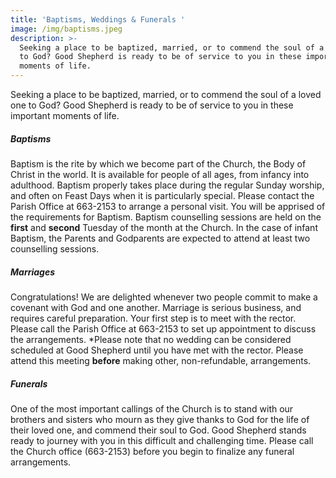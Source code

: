 ```yaml
---
title: 'Baptisms, Weddings & Funerals '
image: /img/baptisms.jpeg
description: >-
  Seeking a place to be baptized, married, or to commend the soul of a loved one
  to God? Good Shepherd is ready to be of service to you in these important
  moments of life.
---
```

Seeking a place to be baptized, married, or to commend the soul of a loved one to God? Good Shepherd is ready to be of service to you in these important moments of life.

##### Baptisms

Baptism is the rite by which we become part of the Church, the Body of Christ in the world. It is available for people of all ages, from infancy into adulthood. Baptism properly takes place during the regular Sunday worship, and often on Feast Days when it is particularly special. Please contact the Parish Office at 663-2153 to arrange a personal visit. You will be apprised of the requirements for Baptism. Baptism counselling sessions are held on the **first** and **second** Tuesday of the month at the Church. In the case of infant Baptism, the Parents and Godparents are expected to attend at least two counselling sessions.

##### Marriages

Congratulations! We are delighted whenever two people commit to make a covenant with God and one another. Marriage is serious business, and requires careful preparation. Your first step is to meet with the rector. Please call the Parish Office at 663-2153 to set up appointment to discuss the arrangements. *Please note that no wedding can be considered scheduled at Good Shepherd until you have met with the rector. Please attend this meeting **before** making other, non-refundable, arrangements.

##### Funerals

One of the most important callings of the Church is to stand with our brothers and sisters who mourn as they give thanks to God for the life of their loved one, and commend their soul to God. Good Shepherd stands ready to journey with you in this difficult and challenging time. Please call the Church office (663-2153) before you begin to finalize any funeral arrangements.

